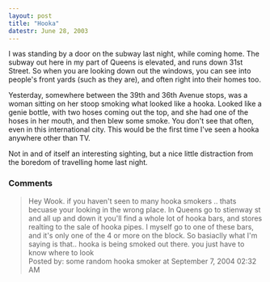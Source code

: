 ```yaml
---
layout: post
title: "Hooka"
datestr: June 28, 2003
---
```


I was standing by a door on the subway last night, while coming home.  The subway out here in my part of Queens is elevated, and runs down 31st Street.  So when you are looking down out the windows, you can see into people's front yards (such as they are), and often right into their homes too.

Yesterday, somewhere between the 39th and 36th Avenue stops, was a woman sitting on her stoop smoking what looked like a hooka.  Looked like a genie bottle, with two hoses coming out the top, and she had one of the hoses in her mouth, and then blew some smoke.  You don't see that often, even in this international city.  This would be the first time I've seen a hooka anywhere other than TV.

Not in and of itself an interesting sighting, but a nice little distraction from the boredom of travelling home last night.

### Comments

<blockquote>
Hey Wook. if you haven't seen to many hooka smokers .. thats becuase your looking in the wrong place. In Queens go to stienway st and all up and down it you'll find a whole lot of hooka bars, and stores realting to the sale of hooka pipes. I myself go to one of these bars, and it's only one of the 4 or more on the block. So basiaclly what I'm saying is that.. hooka is being smoked out there. you just have to know where to look
<div class="comment-meta">Posted by: some random hooka smoker at September  7, 2004 02:32 AM</div> </blockquote>

